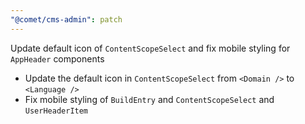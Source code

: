 ```yaml
---
"@comet/cms-admin": patch
---
```


Update default icon of `ContentScopeSelect` and fix mobile styling for `AppHeader` components

- Update the default icon in `ContentScopeSelect` from `<Domain />` to `<Language />`
- Fix mobile styling of `BuildEntry` and `ContentScopeSelect` and `UserHeaderItem`

